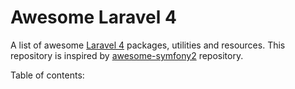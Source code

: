 # Awesome Laravel 4
A list of awesome [Laravel 4](http://laravel.com) packages, utilities and resources. This repository is inspired by 
[awesome-symfony2](https://github.com/EmanueleMinotto/awesome-symfony2/) repository.

Table of contents:
